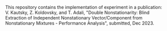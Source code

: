 This repository contains the implementation of experiment in a publication: V. Kautsky, Z. Koldovsky, and T. Adali, "Double Nonstationarity: Blind Extraction of Independent Nonstationary Vector/Component from Nonstationary Mixtures - Performance Analysis", submitted, Dec 2023.
